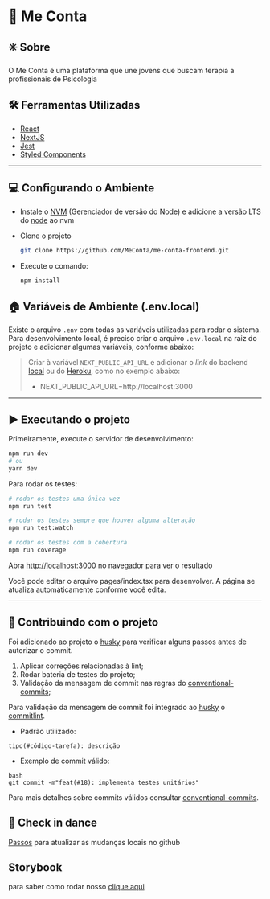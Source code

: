# 💬 Me Conta

## ✳️ Sobre
O Me Conta é uma plataforma que une jovens que buscam terapia a profissionais de Psicologia

## 🛠 Ferramentas Utilizadas
- [React](https://reactjs.org/)
- [NextJS](https://nextjs.org/)
- [Jest](https://jestjs.io)
- [Styled Components](https://styled-components.com/)

---

## 💻 Configurando o Ambiente

- Instale o [NVM](https://github.com/nvm-sh/nvm) (Gerenciador de versão do Node) e adicione a versão LTS do [node](https://nodejs.org/en/) ao nvm

- Clone o projeto

  ```bash
  git clone https://github.com/MeConta/me-conta-frontend.git
  ```

- Execute o comando:
  ```bash
  npm install
  ```

## 🏠  Variáveis de Ambiente (.env.local)
Existe o arquivo `.env` com todas as variáveis utilizadas para rodar o sistema. Para desenvolvimento local, é preciso criar o arquivo `.env.local` na raiz do projeto e adicionar algumas variáveis, conforme abaixo:

> Criar à variável `NEXT_PUBLIC_API_URL` e adicionar o _link_ do backend [local](http://localhost:3000) ou do [Heroku](https://me-conta-backend.herokuapp.com), como no exemplo abaixo:
> - NEXT_PUBLIC_API_URL=http://localhost:3000
---

## ▶️ Executando o projeto

Primeiramente, execute o servidor de desenvolvimento:
```bash
npm run dev
# ou
yarn dev
```

Para rodar os testes:
```bash
# rodar os testes uma única vez
npm run test

# rodar os testes sempre que houver alguma alteração
npm run test:watch

# rodar os testes com a cobertura
npm run coverage
```

Abra [http://localhost:3000](http://localhost:3000) no navegador para ver o resultado

Você pode editar o arquivo pages/index.tsx para desenvolver. A página se atualiza automáticamente conforme você edita.

---

## 🚀 Contribuindo com o projeto

Foi adicionado ao projeto o [husky](https://github.com/typicode/husky) para verificar alguns passos antes de autorizar o commit.

1. Aplicar correções relacionadas à lint;
2. Rodar bateria de testes do projeto;
3. Validação da mensagem de commit nas regras do [conventional-commits](https://www.conventionalcommits.org/en/v1.0.0/);

Para validação da mensagem de commit foi integrado ao [husky](https://github.com/typicode/husky) o [commitlint](https://github.com/conventional-changelog/commitlint).

- Padrão utilizado:
```
tipo(#código-tarefa): descrição
```

- Exemplo de commit válido:
```
bash
git commit -m"feat(#18): implementa testes unitários"
```

Para mais detalhes sobre commits válidos consultar [conventional-commits](https://www.conventionalcommits.org/en/v1.0.0/).

## 👣 Check in dance
[Passos](https://github.com/MeConta/me-conta/blob/main/check-in-dance.md) para atualizar as mudanças locais no github

## Storybook
para saber como rodar nosso [clique aqui](Storybook.md)
